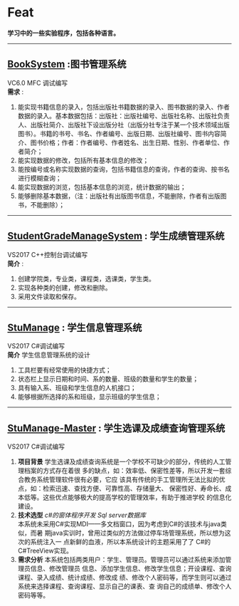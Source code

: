 ﻿<!--
 * @Coding: utf-8 \n
 * @Despcription:  \n
 * @Author: Suwen SP \n
 * @LastEditors: Suwen SP\n
 * @Date: 2019-04-30 23:16:53
 * @LastEditTime: 2019-05-01 08:37:36
 -->
# Feat
**学习中的一些实验程序，包括各种语言。**

---
## [BookSystem](https://github.com/EslSuwen/Feat/tree/master/BookSystem) :图书管理系统
VC6.0 MFC 调试编写\
**需求** :
1. 能实现书籍信息的录入，包括出版社书籍数据的录入、图书数据的录入、作者数据的录入。基本数据包括：出版社：出版社编号、出版社名称、出版社负责人、出版社简介、出版社下设出版分社（出版分社专注于某一个技术领域出版图书）。书籍的书号、书名、作者编号、出版日期、出版社编号、图书内容简介、图书价格；作者：作者编号、作者姓名、出生日期、性别、作者单位、作者简介；
2. 能实现数据的修改，包括所有基本信息的修改；
3. 能按编号或名称实现数据的查询，包括书籍信息的查询，作者的查询、按书名进行模糊查询；
4. 能实现数据的浏览，包括基本信息的浏览，统计数据的输出；
5. 能够删除基本数据，（注：出版社有出版图书信息，不能删除，作者有出版图书，不能删除）；

---
## [StudentGradeManageSystem](https://github.com/EslSuwen/Feat/tree/master/StudentGradeManageSystem) : 学生成绩管理系统
VS2017 C++控制台调试编写\
**简介** :
1. 创建学院类，专业类，课程类，选课类，学生类。
2. 实现各种类的创建，修改和删除。
3. 采用文件读取和保存。
---
## [StuManage](https://github.com/EslSuwen/Feat/tree/master/StuManage) : 学生信息管理系统
VS2017 C#调试编写\
**简介**
学生信息管理系统的设计
1. 工具栏要有经常使用的快捷方式；
2. 状态栏上显示日期和时间、系的数量、班级的数量和学生的数量；
3. 具有输入系、班级和学生信息的人机接口；
4. 能够根据所选择的系和班级，显示班级的学生信息；
---
## [StuManage-Master](https://github.com/EslSuwen/Feat/tree/master/StuManage-Master) : 学生选课及成绩查询管理系统
VS2017 C#调试编写
1. **项目背景**
学生选课及成绩查询系统是一个学校不可缺少的部分，传统的人工管理档案的方式存在着很 多的缺点，如：效率低、保密性差等，所以开发一套综合教务系统管理软件很有必要，它应 该具有传统的手工管理所无法比拟的优点，如：检索迅速、查找方便、可靠性高、存储量大、 保密性好、寿命长、成本低等。这些优点能够极大的提高学校的管理效率，有助于推进学校 的信息化建设。
2. **技术选型**
_c#的窗体程序开发_ _Sql server数据库_\
本系统未采用C#实现MDI——多文档窗口，因为考虑到C#的该技术与java类似，而暑 期java实训时，曾用过类似的方法做过停车场管理系统，所以想为这次的系统注入一 点新鲜的血液，所以本系统设计的主题采用了了 C#的C#TreeView实现。
3. **需求分析**
本系统包括两类用户：学生、管理员。管理员可以通过系统来添加管理员信息、修改管理员 信息、添加学生信息、修改学生信息；开设课程、查询课程、录入成绩、统计成绩、修改成 绩、修改个人密码等，而学生则可以通过系统来选择课程、查询课程、显示自己的课表、查 询自己的成绩单、修改个人密码等等。




